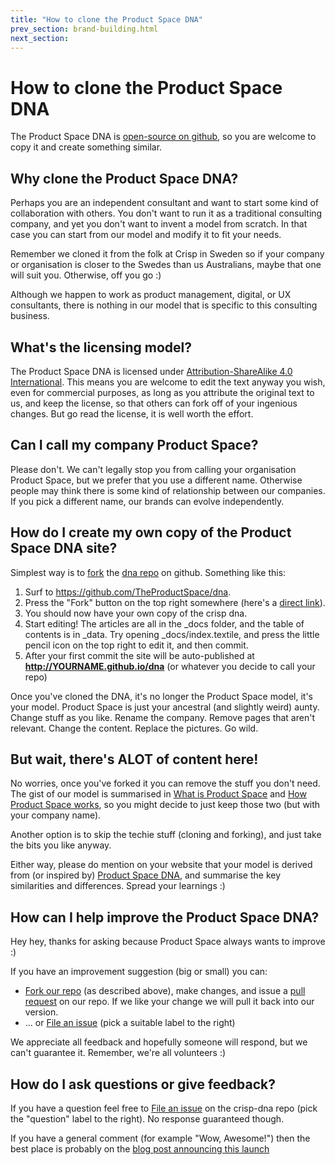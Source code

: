 ```yaml
---
title: "How to clone the Product Space DNA"
prev_section: brand-building.html
next_section: 
---
```


How to clone the Product Space DNA
==========================

The Product Space DNA is [open-source on github](https://github.com/theproductspace/crisp-dna), so you are welcome to copy it and create something similar.

Why clone the Product Space DNA?
------------------------

Perhaps you are an independent consultant and want to start some kind of collaboration with others. You don't want to run it as a traditional consulting company, and yet you don't want to invent a model from scratch. In that case you can start from our model and modify it to fit your needs.

Remember we cloned it from the folk at Crisp in Sweden so if your company or organisation is closer to the Swedes than us Australians, maybe that one will suit you. Otherwise, off you go :)

Although we happen to work as product management, digital, or UX consultants, there is nothing in our model that is specific to this consulting business.

What's the licensing model?
---------------------------

The Product Space DNA is licensed under [Attribution-ShareAlike 4.0 International](http://creativecommons.org/licenses/by-sa/4.0/). This means you are welcome to edit the text anyway you wish, even for commercial purposes, as long as you attribute the original text to us, and keep the license, so that others can fork off of your ingenious changes. But go read the license, it is well worth the effort.

Can I call my company Product Space?
----------------------------

Please don't. We can't legally stop you from calling your organisation Product Space, but we prefer that you use a different name. Otherwise people may think there is some kind of relationship between our companies. If you pick a different name, our brands can evolve independently.

How do I create my own copy of the Product Space DNA site?
--------------------------------------------------

Simplest way is to [fork](https://github.com/TheProductSpace) the [dna repo](https://github.com/crispab/crisp-dna) on github. Something like this:

1.  Surf to <https://github.com/TheProductSpace/dna>.
2.  Press the "Fork" button on the top right somewhere (here's a [direct link](https://github.com/TheProductSpace/dna/fork)).
3.  You should now have your own copy of the crisp dna.
4.  Start editing! The articles are all in the \_docs folder, and the table of contents is in \_data. Try opening \_docs/index.textile, and press the little pencil icon on the top right to edit it, and then commit.
5.  After your first commit the site will be auto-published at **http://YOURNAME.github.io/dna** (or whatever you decide to call your repo)

Once you've cloned the DNA, it's no longer the Product Space model, it's your model. Product Space is just your ancestral (and slightly weird) aunty. Change stuff as you like. Rename the company. Remove pages that aren't relevant. Change the content. Replace the pictures. Go wild.

But wait, there's ALOT of content here!
---------------------------------------

No worries, once you've forked it you can remove the stuff you don't need. The gist of our model is summarised in [What is Product Space](what-is-productspace.html) and [How Product Space works](how-productspace-works.html), so you might decide to just keep those two (but with your company name).

Another option is to skip the techie stuff (cloning and forking), and just take the bits you like anyway.

Either way, please do mention on your website that your model is derived from (or inspired by) [Product Space DNA](https://theproductspace.github.io/dna/), and summarise the key similarities and differences. Spread your learnings :)

How can I help improve the Product Space DNA?
-------------------------------------

Hey hey, thanks for asking because Product Space always wants to improve :)

If you have an improvement suggestion (big or small) you can:

-   [Fork our repo](https://github.com/theproductspace/dna/fork) (as described above), make changes, and issue a [pull request](https://help.github.com/articles/using-pull-requests/) on our repo. If we like your change we will pull it back into our version.
-   ... or [File an issue](https://github.com/theproductspace/dns/issues/new) (pick a suitable label to the right)

We appreciate all feedback and hopefully someone will respond, but we can't guarantee it. Remember, we're all volunteers :)

How do I ask questions or give feedback?
----------------------------------------

If you have a question feel free to [File an issue](https://github.com/theproductspace/dna/issues/new) on the crisp-dna repo (pick the "question" label to the right). No response guaranteed though.

If you have a general comment (for example "Wow, Awesome!") then the best place is probably on the [blog post announcing this launch](http://www.theproductspace.com/blog/)